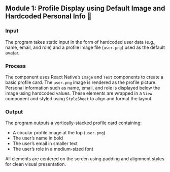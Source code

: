 ## Module 1: Profile Display using Default Image and Hardcoded Personal Info 👤

### Input
The program takes static input in the form of hardcoded user data (e.g., name, email, and role) and a profile image file (`user.png`) used as the default avatar.

### Process
The component uses React Native’s `Image` and `Text` components to create a basic profile card. The `user.png` image is rendered as the profile picture. Personal information such as name, email, and role is displayed below the image using hardcoded values. These elements are wrapped in a `View` component and styled using `StyleSheet` to align and format the layout.

### Output
The program outputs a vertically-stacked profile card containing:

- A circular profile image at the top (`user.png`)
- The user’s name in bold
- The user’s email in smaller text
- The user’s role in a medium-sized font

All elements are centered on the screen using padding and alignment styles for clean visual presentation.
